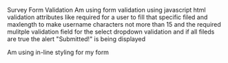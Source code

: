 Survey Form Validation
Am using form validation using javascript html validation attributes like required for a user to fill that specific filed and maxlength to make username characters not more than 15 and the required mulitple validation field for the select dropdown validation and if all fileds are true the alert "Submitted!" is being displayed

Am using in-line styling for my form